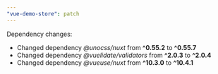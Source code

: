```yaml
---
"vue-demo-store": patch
---
```


Dependency changes:

- Changed dependency _@unocss/nuxt_ from **^0.55.2** to **^0.55.7**
- Changed dependency _@vuelidate/validators_ from **^2.0.3** to **^2.0.4**
- Changed dependency _@vueuse/nuxt_ from **^10.3.0** to **^10.4.1**
